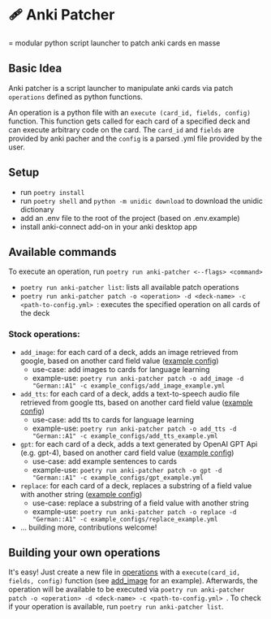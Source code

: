 # 🩹 Anki Patcher

= modular python script launcher to patch anki cards en masse

## Basic Idea

Anki patcher is a script launcher to manipulate anki cards via patch `operations` defined as python functions.

An operation is a python file with an `execute (card_id, fields, config)` function. This function gets called for each card of a specified deck and can execute arbitrary code on the card. The `card_id` and `fields` are provided by anki pacher and the `config` is a parsed .yml file provided by the user.

## Setup

- run `poetry install`
- run `poetry shell` and `python -m unidic download` to download the unidic dictionary
- add an .env file to the root of the project (based on .env.example)
- install anki-connect add-on in your anki desktop app

## Available commands

To execute an operation, run `poetry run anki-patcher <--flags> <command>`

- `poetry run anki-patcher list`: lists all available patch operations
- `poetry run anki-patcher patch -o <operation> -d <deck-name> -c <path-to-config.yml> `: executes the specified operation on all cards of the deck 

### Stock operations:

- `add_image`: for each card of a deck, adds an image retrieved from google, based on another card field value ([example config](./example_configs/add_image_example.yml))
  - use-case: add images to cards for language learning
  - example-use: `poetry run anki-patcher patch -o add_image -d "German::A1" -c example_configs/add_image_example.yml`
- `add_tts`: for each card of a deck, adds a text-to-speech audio file retrieved from google tts, based on another card field value ([example config](./example_configs/add_tts_example.yml))
  - use-case: add tts to cards for language learning
  - example-use: `poetry run anki-patcher patch -o add_tts -d "German::A1" -c example_configs/add_tts_example.yml`
- `gpt`: for each card of a deck, adds a text generated by OpenAI GPT Api (e.g. gpt-4), based on another card field value ([example config](./example_configs/gpt_example.yml))
  - use-case: add example sentences to cards
  - example-use: `poetry run anki-patcher patch -o gpt -d "German::A1" -c example_configs/gpt_example.yml`
- `replace`: for each card of a deck, replaces a substring of a field value with another string ([example config](./example_configs/replace_example.yml))
  - use-case: replace a substring of a field value with another string
  - example-use: `poetry run anki-patcher patch -o replace -d "German::A1" -c example_configs/replace_example.yml`
- ... building more, contributions welcome!

## Building your own operations

It's easy! 
Just create a new file in [operations](anki_patcher/patcher/operations/) with a `execute(card_id, fields, config)` function (see [add_image](anki_patcher/patcher/operations/add_image.py) for an example). Afterwards, the operation will be available to be executed via `poetry run anki-patcher patch -o <operation> -d <deck-name> -c <path-to-config.yml> `. To check if your operation is available, run `poetry run anki-patcher list`.